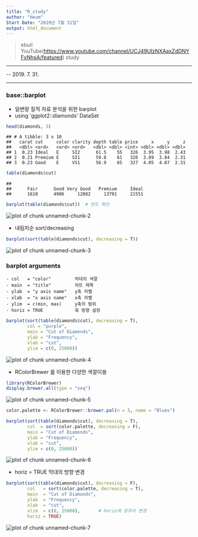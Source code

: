 ```yaml
---
title: "R_study"
author: "Heum"
Start Date: "2019년 7월 31일"
output: html_document
---
```



> ebuil YouTube(https://www.youtube.com/channel/UCJ49UIzNXAaxZdDNYFxNhsA/featured) study

***
-- 2019. 7. 31. 

***

### base::barplot

  - 일변량 질적 자료 분석을 위한 barplot
  - using 'ggplot2::diamonds' DataSet


```r
head(diamonds, 3)
```

```
## # A tibble: 3 x 10
##   carat cut     color clarity depth table price     x     y     z
##   <dbl> <ord>   <ord> <ord>   <dbl> <dbl> <int> <dbl> <dbl> <dbl>
## 1  0.23 Ideal   E     SI2      61.5    55   326  3.95  3.98  2.43
## 2  0.21 Premium E     SI1      59.8    61   326  3.89  3.84  2.31
## 3  0.23 Good    E     VS1      56.9    65   327  4.05  4.07  2.31
```

```r
table(diamonds$cut)
```

```
## 
##      Fair      Good Very Good   Premium     Ideal 
##      1610      4906     12082     13791     21551
```


```r
barplot(table(diamonds$cut))  # 빈도 확인 
```

![plot of chunk unnamed-chunk-2](figure/unnamed-chunk-2-1.png)

  - 내림차순 sort/decreasing

```r
barplot(sort(table(diamonds$cut), decreasing = T))
```

![plot of chunk unnamed-chunk-3](figure/unnamed-chunk-3-1.png)
  
### barplot arguments
  
    - col   = "color"         막대의 색깔
    - main  = "title"         차트 제목
    - ylab  = "y axis name"   y축 라벨
    - xlab  = "x axis name"   x축 라벨 
    - ylim  = c(min, max)     y축의 범위
    - horiz = TRUE            축 방향 설정 


```r
barplot(sort(table(diamonds$cut), decreasing = T), 
        col = "purple", 
        main = "Cut of Diamonds", 
        ylab = "Frequency", 
        xlab = "cut", 
        ylim = c(0, 25000))
```

![plot of chunk unnamed-chunk-4](figure/unnamed-chunk-4-1.png)

  - RColorBrewer 를 이용한 다양한 색깔이용

```r
library(RColorBrewer)
display.brewer.all(type = "seq")
```

![plot of chunk unnamed-chunk-5](figure/unnamed-chunk-5-1.png)



```r
color.palette <- RColorBrewer::brewer.pal(n = 5, name = "Blues")

barplot(sort(table(diamonds$cut), decreasing = T), 
        col  = sort(color.palette, decreasing = F), 
        main = "Cut of Diamonds", 
        ylab = "Frequency", 
        xlab = "cut", 
        ylim = c(0, 25000))
```

![plot of chunk unnamed-chunk-6](figure/unnamed-chunk-6-1.png)
  
  - horiz = TRUE  막대의 방향 변경

```r
barplot(sort(table(diamonds$cut), decreasing = F), 
        col   = sort(color.palette, decreasing = T),
        main  = "Cut of Diamonds", 
        ylab  = "Frequency", 
        xlab  = "cut", 
        xlim  = c(0, 25000),       # horiz에 맞추어 변경 
        horiz = TRUE)
```

![plot of chunk unnamed-chunk-7](figure/unnamed-chunk-7-1.png)
  
  
